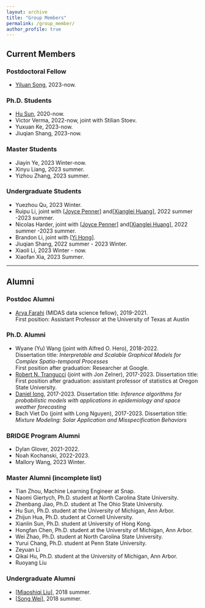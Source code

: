 ```yaml
---
layout: archive
title: "Group Members"
permalink: /group_member/
author_profile: true 
---
```


## Current Members

### Postdoctoral Fellow

* [Yiluan Song](https://scholar.google.com/citations?user=QToyeIAAAAAJ&hl=en), 2023-now.

### Ph.D. Students

* [Hu Sun](https://husun0822.github.io/), 2020-now.
* Victor Verma, 2022-now, joint with Stilian Stoev.
* Yuxuan Ke, 2023-now.
* Jiuqian Shang, 2023-now.

### Master Students

* Jiayin Ye, 2023 Winter-now.
* Xinyu Liang, 2023 summer.
* Yizhou Zhang, 2023 summer.

### Undergraduate Students 
* Yuezhou Qu, 2023 Winter.
* Ruipu Li, joint with [[Joyce Penner](https://clasp.engin.umich.edu/people/penner-joyce-e/)] and[[Xianglei Huang](https://clasp.engin.umich.edu/people/huang-xianglei/)], 2022 summer -2023 summer.
* Nicolas Harder, joint with [[Joyce Penner](https://clasp.engin.umich.edu/people/penner-joyce-e/)] and[[Xianglei Huang](https://clasp.engin.umich.edu/people/huang-xianglei/)], 2022 summer -2023 summer.
* Brandon Li, joint with [[Yi Hong](https://ciglr.seas.umich.edu/opportunities/postdoctoral-fellowships/yi-hong/)].
* Jiuqian Shang, 2022 summer - 2023 Winter.
* Xiaoli Li, 2023 Winter - now.
* Xiaofan Xia, 2023 Summer.


---

## Alumni

### Postdoc Alumni

* [Arya Farahi](https://afarahi.github.io/) (MIDAS data science fellow), 2019-2021.  
  First position: Assistant Professor at the University of Texas at Austin
  
### Ph.D. Alumni

* Wyane (Yu) Wang (joint with Alfred O. Hero), 2018-2022.  
  Dissertation title: *Interpretable and Scalable Graphical Models for Complex Spatio-temporal Processes*  
  First position after graduation: Researcher at Google.
* [Robert N. Trangucci](https://rtrangucci.github.io/) (joint with Jon Zelner), 2017-2023.
  Dissertation title: 
  First position after graduation: assistant professor of statistics at Oregon State University.
* [Daniel Iong](https://danieliong.github.io/), 2017-2023.
  Dissertation title: *Inference algorithms for probabilistic models with applications in
epidemiology and space weather forecasting*
* Bach Viet Do (joint with Long Nguyen), 2017-2023.
  Dissertation title: *Mixture Modeling: Solar Application and Misspecification Behaviors*


### BRIDGE Program Alumni

* Dylan Glover, 2021-2022.
* Noah Kochanski, 2022-2023.
* Mallory Wang, 2023 Winter.

### Master Alumni (incomplete list)

* Tian Zhou, Machine Learning Engineer at Snap.
* Naomi Giertych, Ph.D. student at North Carolina State University.
* Zhenbang Jiao, Ph.D. student at The Ohio State University.
* Hu Sun, Ph.D. student at the University of Michigan, Ann Arbor.
* Zhijun Hua, Ph.D. student at Cornell University.
* Xianlin Sun, Ph.D. student at University of Hong Kong.
* Hongfan Chen, Ph.D. student at the University of Michigan, Ann Arbor.
* Wei Zhao, Ph.D. student at North Carolina State University.
* Yurui Chang, Ph.D. student at Penn State University.
* Zeyuan Li
* Qikai Hu, Ph.D. student at the University of Michigan, Ann Arbor.
* Ruoyang Liu

### Undergraduate Alumni

* [[Miaoshiqi Liu](https://shiqi.writingspace.cc/)], 2018 summer.
* [[Song Wei](https://sites.google.com/view/songwei-gt/home)], 2018 summer.

